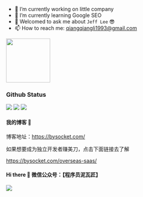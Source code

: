 
- 🔭 I’m currently working on little company
- 🌱 I’m currently learning Google SEO
- 💬 Welcomed to ask me about `Jeff Lee` 😎
- 📫 How to reach me: qiangqiangli1993@gmail.com

<img height="120px" src="https://github-readme-stats.vercel.app/api/top-langs/?username=JeffLi1993&hide=html&hide_title=true&hide_border=true&layout=compact&langs_count=7&exclude_repo=comp426,Redventures-Movie-Quotes&text_color=000&icon_color=fff&bg_color=0,52fa5a,4dfcff,c64dff&theme=graywhite">

### Github Status

![](https://github-readme-stats.vercel.app/api?username=JeffLi1993&theme=gruvbox) ![](https://github-profile-summary-cards.vercel.app/api/cards/repos-per-language?username=JeffLi1993&theme=dracula) ![](https://github-profile-summary-cards.vercel.app/api/cards/most-commit-language?username=JeffLi1993&theme=dracula)

#### 我的博客 🌱

博客地址：https://bysocket.com/

如果想要成为独立开发者赚美刀，点击下面链接去了解

https://bysocket.com/overseas-saas/

#### Hi there 👋 微信公众号：【程序员泥瓦匠】

<p><img src="https://bysocket.com/images/wicn/bysocket.webp"></p> 
